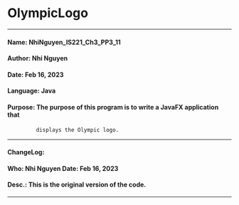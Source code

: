 # OlympicLogo
------------------------------------------------------------------------------
####   Name:     NhiNguyen_IS221_Ch3_PP3_11
####   Author:   Nhi Nguyen
####   Date:     Feb 16, 2023
####   Language: Java
####   Purpose:  The purpose of this program is to write a JavaFX application that
             displays the Olympic logo.
------------------------------------------------------------------------------
####   ChangeLog:
####   Who:      Nhi Nguyen            Date:     Feb 16, 2023
####   Desc.:    This is the original version of the code.  
------------------------------------------------------------------------------
